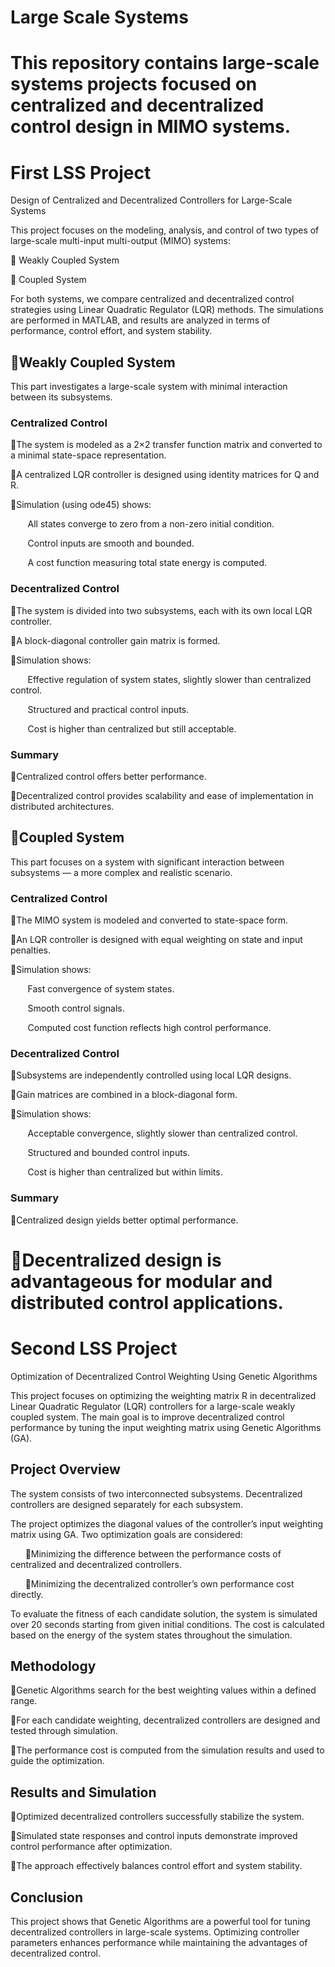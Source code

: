 # Large Scale Systems
This repository contains large-scale systems projects focused on centralized and decentralized control design in MIMO systems.
=========
# First LSS Project
Design of Centralized and Decentralized Controllers for Large-Scale Systems

This project focuses on the modeling, analysis, and control of two types of large-scale multi-input multi-output (MIMO) systems:

🔹 Weakly Coupled System

🔹 Coupled System

For both systems, we compare centralized and decentralized control strategies using Linear Quadratic Regulator (LQR) methods. The simulations are performed in MATLAB, and results are analyzed in terms of performance, control effort, and system stability.

## 🔹Weakly Coupled System
This part investigates a large-scale system with minimal interaction between its subsystems.
### Centralized Control
🔸The system is modeled as a 2×2 transfer function matrix and converted to a minimal state-space representation.

🔸A centralized LQR controller is designed using identity matrices for Q and R.

🔸Simulation (using ode45) shows:

&nbsp;&nbsp;&nbsp;&nbsp;&nbsp;&nbsp; All states converge to zero from a non-zero initial condition.
   
&nbsp;&nbsp;&nbsp;&nbsp;&nbsp;&nbsp; Control inputs are smooth and bounded.
   
&nbsp;&nbsp;&nbsp;&nbsp;&nbsp;&nbsp; A cost function measuring total state energy is computed.
   
### Decentralized Control
🔸The system is divided into two subsystems, each with its own local LQR controller.

🔸A block-diagonal controller gain matrix is formed.

🔸Simulation shows:

&nbsp;&nbsp;&nbsp;&nbsp;&nbsp;&nbsp; Effective regulation of system states, slightly slower than centralized control.
   
&nbsp;&nbsp;&nbsp;&nbsp;&nbsp;&nbsp; Structured and practical control inputs.
   
&nbsp;&nbsp;&nbsp;&nbsp;&nbsp;&nbsp; Cost is higher than centralized but still acceptable.
   
### Summary
🔸Centralized control offers better performance.

🔸Decentralized control provides scalability and ease of implementation in distributed architectures.

## 🔹Coupled System
This part focuses on a system with significant interaction between subsystems — a more complex and realistic scenario.
### Centralized Control
🔸The MIMO system is modeled and converted to state-space form.

🔸An LQR controller is designed with equal weighting on state and input penalties.

🔸Simulation shows:

&nbsp;&nbsp;&nbsp;&nbsp;&nbsp;&nbsp; Fast convergence of system states.
   
&nbsp;&nbsp;&nbsp;&nbsp;&nbsp;&nbsp; Smooth control signals.
   
&nbsp;&nbsp;&nbsp;&nbsp;&nbsp;&nbsp; Computed cost function reflects high control performance.
   
### Decentralized Control
🔸Subsystems are independently controlled using local LQR designs.

🔸Gain matrices are combined in a block-diagonal form.

🔸Simulation shows:

&nbsp;&nbsp;&nbsp;&nbsp;&nbsp;&nbsp; Acceptable convergence, slightly slower than centralized control.
   
&nbsp;&nbsp;&nbsp;&nbsp;&nbsp;&nbsp; Structured and bounded control inputs.
   
&nbsp;&nbsp;&nbsp;&nbsp;&nbsp;&nbsp; Cost is higher than centralized but within limits.
   
### Summary
🔸Centralized design yields better optimal performance.

🔸Decentralized design is advantageous for modular and distributed control applications.
=========
# Second LSS Project
Optimization of Decentralized Control Weighting Using Genetic Algorithms

This project focuses on optimizing the weighting matrix R in decentralized Linear Quadratic Regulator (LQR) controllers for a large-scale weakly coupled system. The main goal is to improve decentralized control performance by tuning the input weighting matrix using Genetic Algorithms (GA).

## Project Overview
The system consists of two interconnected subsystems. Decentralized controllers are designed separately for each subsystem.

The project optimizes the diagonal values of the controller’s input weighting matrix using GA. Two optimization goals are considered:

&nbsp;&nbsp;&nbsp;&nbsp;&nbsp;&nbsp;🔸Minimizing the difference between the performance costs of centralized and decentralized controllers.

&nbsp;&nbsp;&nbsp;&nbsp;&nbsp;&nbsp;🔸Minimizing the decentralized controller’s own performance cost directly.

To evaluate the fitness of each candidate solution, the system is simulated over 20 seconds starting from given initial conditions. The cost is calculated based on the energy of the system states throughout the simulation.

## Methodology
🔸Genetic Algorithms search for the best weighting values within a defined range.

🔸For each candidate weighting, decentralized controllers are designed and tested through simulation.

🔸The performance cost is computed from the simulation results and used to guide the optimization.

## Results and Simulation
🔸Optimized decentralized controllers successfully stabilize the system.

🔸Simulated state responses and control inputs demonstrate improved control performance after optimization.

🔸The approach effectively balances control effort and system stability.

## Conclusion
This project shows that Genetic Algorithms are a powerful tool for tuning decentralized controllers in large-scale systems. Optimizing controller parameters enhances performance while maintaining the advantages of decentralized control.
